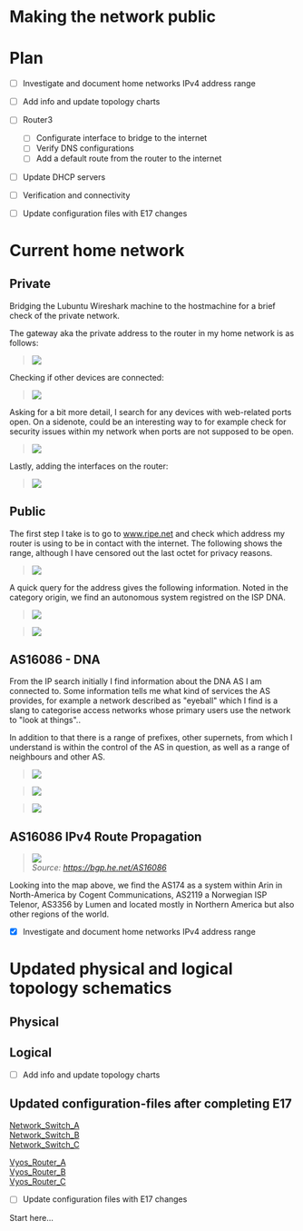 # Making the network public

# Plan

- [ ] Investigate and document home networks IPv4 address range
- [ ] Add info and update topology charts

- [ ] Router3 
	- [ ] Configurate interface to bridge to the internet
	- [ ] Verify DNS configurations
	- [ ] Add a default route from the router to the internet

- [ ] Update DHCP servers

- [ ] Verification and connectivity

- [ ] Update configuration files with E17 changes

# Current home network

## Private

Bridging the Lubuntu Wireshark machine to the hostmachine for a brief check of the private network.

The gateway aka the private address to the router in my home network is as follows:

>![](/documentation/E17/PrivateGateway.png)

Checking if other devices are connected:

>![](/documentation/E17/hosts_alive_private.png)

Asking for a bit more detail, I search for any devices with web-related ports open. On a sidenote, could be an interesting way to for example check for security issues within my network when ports are not supposed to be open. 

>![](/documentation/E17/Hosts_scan.png)

Lastly, adding the interfaces on the router:

>![](/documentation/E17/routeriface.png)

## Public

The first step I take is to go to www.ripe.net and check which address my router is using to be in contact with the internet. The following shows the range, although I have censored out the last octet for privacy reasons. 

>![](/documentation/E17/routerip.png)

A quick query for the address gives the following information. Noted in the category origin, we find an autonomous system 
registred on the ISP DNA. 

>![](/documentation/E17/DNA_subnet.png)

>![](/documentation/E17/DNA_route.png)

## AS16086 - DNA

From the IP search initially I find information about the DNA AS I am connected to. Some information tells me what kind of services the
AS provides, for example a network described as "eyeball" which I find is a slang to categorise access networks whose primary users use the network to "look at things"..

In addition to that there is a range of prefixes, other supernets, from which I understand is within the control of the AS in question, as well as a range of neighbours and other AS.

>![](/documentation/E17/AS16086_1.png)

>![](/documentation/E17/Peering_db_AS16086.png)

>![](/documentation/E17/AS16086_IX.png)

## AS16086 IPv4 Route Propagation

>![](/documentation/E17/AS16086_RoutePropagation1.png)\
*Source: https://bgp.he.net/AS16086*

Looking into the map above, we find the AS174 as a system within Arin in North-America by Cogent Communications, AS2119 a Norwegian ISP Telenor, AS3356 by Lumen and located mostly in Northern America but also other regions of the world. 

- [x] Investigate and document home networks IPv4 address range

# Updated physical and logical topology schematics

## Physical

## Logical 



- [ ] Add info and update topology charts

## Updated configuration-files after completing E17

[Network_Switch_A](/documentation/E17/Config_files/E17-SwitchAu.cfg)\
[Network_Switch_B](/documentation/E17/Config_files/E17-SwitchBu.cfg)\
[Network_Switch_C](/documentation/E17/Config_files/E17-SwitchCu.cfg)

[Vyos_Router_A](/documentation/E17/Config_files/E17-RouterAu.cfg) \
[Vyos_Router_B](/documentation/E17/Config_files/E17-RouterBu.cfg) \
[Vyos_Router_C](/documentation/E17/Config_files/E17-RouterCu.cfg) 

- [ ] Update configuration files with E17 changes

Start here...